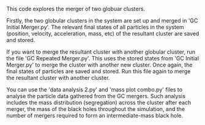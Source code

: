 This code explores the merger of two globuar clusters. 

Firstly, the two globular clusters in the system are set up and merged in 'GC Initial Merger.py'. The relevant final states of all particles in the system (position, velocity, acceleration, mass, etc) of the resultant cluster are saved and stored.

If you want to merge the resultant cluster with another globular cluster, run the file 'GC Repeated Merger.py'. This uses the stored states from 'GC Initial Merger.py' to merge the cluster with another new cluster.
Once again, the final states of particles are saved and stored. Run this file again to merge the resultant cluster with another cluster. 

You can use the 'data analysis 2.py' and 'mass plot combo.py' files to analyse the particle data gathered from the GC mergers. 
Such analysis includes the mass distribution (segregation) across the cluster after each merger, the mass of the black holes throughout the simulation, and the number of mergers required to form an intermediate-mass black hole.

